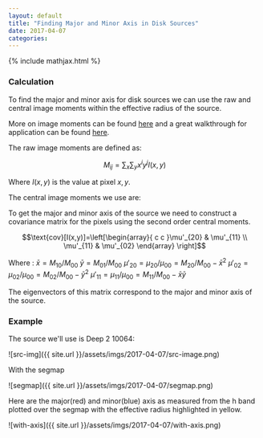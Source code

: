 ```yaml
---
layout: default
title: "Finding Major and Minor Axis in Disk Sources"
date: 2017-04-07
categories:
---
```


{% include mathjax.html  %}

### Calculation

To find the major and minor axis for disk sources we can use the raw and central image moments within the effective radius of the source.

More on image moments can be found [here](https://en.wikipedia.org/wiki/Image_moment) and a great walkthrough for application can be found [here](https://alyssaq.github.io/2015/computing-the-axes-or-orientation-of-a-blob/). 

The raw image moments  are defined as:

$$M_{ij}=\sum_x\sum_yx^iy^jI(x,y)$$

Where $I(x,y)$ is the value at pixel $x,y$.

The central image moments we use are:


To get the major and minor axis of the source we need to construct a covariance matrix for the pixels using the second order central moments.

$$\text{cov}[I(x,y)]=\left[\begin{array}{ c c }\mu'_{20} & \mu'_{11} \\ \mu'_{11} & \mu'_{02} \end{array} \right]$$

Where :
$\bar{x} = M_{10}/M_{00}$
$\bar{y} = M_{01}/M_{00}$
$\mu'_{20} = \mu_{20}/\mu_{00} = M_{20}/M_{00} - \bar{x}^2$
$\mu'_{02} = \mu_{02}/\mu_{00} = M_{02}/M_{00} - \bar{y}^2$
$\mu'_{11} = \mu_{11}/\mu_{00} = M_{11}/M_{00} - \bar{x}\bar{y}$

The eigenvectors of this matrix correspond to the major and minor axis of the source.

### Example

The source we'll use is Deep 2 10064:

![src-img]({{ site.url }}/assets/imgs/2017-04-07/src-image.png)

With the segmap

![segmap]({{ site.url }}/assets/imgs/2017-04-07/segmap.png)

Here are the major(red) and minor(blue) axis as measured from the h band plotted over the segmap with the effective radius highlighted in yellow.

![with-axis]({{ site.url }}/assets/imgs/2017-04-07/with-axis.png)